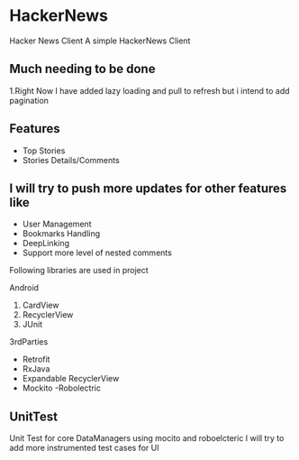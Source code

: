 # HackerNews
Hacker News Client
A simple HackerNews Client

Much needing to be done
-----------------------
1.Right Now I have added lazy loading and pull to refresh but i intend to add pagination


Features
----------
- Top Stories
- Stories Details/Comments



I will try to push more updates for other features like 
------------------------------
- User Management
- Bookmarks Handling
- DeepLinking
- Support more level of nested comments


Following libraries are used in project

Android
 1. CardView
 2. RecyclerView
 3. JUnit
 
3rdParties
- Retrofit
- RxJava
- Expandable RecyclerView
- Mockito
-Robolectric


UnitTest
-----------
Unit Test for core DataManagers using mocito and roboelcteric 
I will try to add more instrumented test cases for UI
